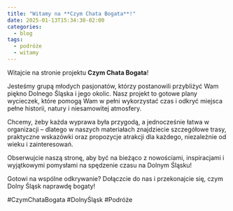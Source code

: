 ```yaml
---
title: "Witamy na **Czym Chata Bogata**!"
date: 2025-01-13T15:34:30-02:00
categories:
  - blog
tags:
  - podróże
  - witamy
---
```


Witajcie na stronie projektu **Czym Chata Bogata**!

Jesteśmy grupą młodych pasjonatów, którzy postanowili przybliżyć Wam piękno Dolnego Śląska i jego okolic. Nasz projekt to gotowe plany wycieczek, które pomogą Wam w pełni wykorzystać czas i odkryć miejsca pełne historii, natury i niesamowitej atmosfery.

Chcemy, żeby każda wyprawa była przygodą, a jednocześnie łatwa w organizacji – dlatego w naszych materiałach znajdziecie szczegółowe trasy, praktyczne wskazówki oraz propozycje atrakcji dla każdego, niezależnie od wieku i zainteresowań.

Obserwujcie naszą stronę, aby być na bieżąco z nowościami, inspiracjami i wyjątkowymi pomysłami na spędzenie czasu na Dolnym Śląsku!

Gotowi na wspólne odkrywanie? Dołączcie do nas i przekonajcie się, czym Dolny Śląsk naprawdę bogaty!

#CzymChataBogata #DolnyŚląsk #Podróże
